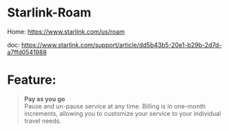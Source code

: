 # Starlink-Roam
Home: https://www.starlink.com/us/roam

doc: https://www.starlink.com/support/article/dd5b43b5-20e1-b29b-2d7d-a7ffd0541988

# Feature:
>**Pay as you go**  
>Pause and un-pause service at any time. Billing is in one-month increments, allowing you to customize your service to your individual travel needs.
